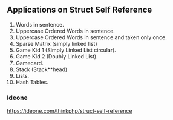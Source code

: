 ## Applications on Struct Self Reference
1. Words in sentence.
2. Uppercase Ordered Words in sentence.
3. Uppercase Ordered Words in sentence and taken only once.
4. Sparse Matrix (simply linked list)
5. Game Kid 1 (Simply Linked List circular).
6. Game Kid 2 (Doubly Linked List).
7. Gamecard.
8. Stack (Stack**head)
9. Lists.
10. Hash Tables.


### Ideone

https://ideone.com/thinkphp/struct-self-reference

